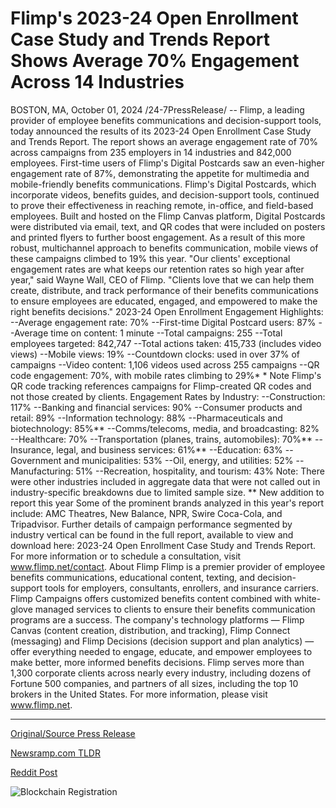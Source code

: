 # Flimp's 2023-24 Open Enrollment Case Study and Trends Report Shows Average 70% Engagement Across 14 Industries

BOSTON, MA, October 01, 2024 /24-7PressRelease/ -- Flimp, a leading provider of employee benefits communications and decision-support tools, today announced the results of its 2023-24 Open Enrollment Case Study and Trends Report. The report shows an average engagement rate of 70% across campaigns from 235 employers in 14 industries and 842,000 employees. First-time users of Flimp's Digital Postcards saw an even-higher engagement rate of 87%, demonstrating the appetite for multimedia and mobile-friendly benefits communications.  Flimp's Digital Postcards, which incorporate videos, benefits guides, and decision-support tools, continued to prove their effectiveness in reaching remote, in-office, and field-based employees. Built and hosted on the Flimp Canvas platform, Digital Postcards were distributed via email, text, and QR codes that were included on posters and printed flyers to further boost engagement. As a result of this more robust, multichannel approach to benefits communication, mobile views of these campaigns climbed to 19% this year.  "Our clients' exceptional engagement rates are what keeps our retention rates so high year after year," said Wayne Wall, CEO of Flimp. "Clients love that we can help them create, distribute, and track performance of their benefits communications to ensure employees are educated, engaged, and empowered to make the right benefits decisions."   2023-24 Open Enrollment Engagement Highlights: --Average engagement rate: 70% --First-time Digital Postcard users: 87% --Average time on content: 1 minute --Total campaigns: 255 --Total employees targeted: 842,747 --Total actions taken: 415,733 (includes video views) --Mobile views: 19% --Countdown clocks: used in over 37% of campaigns --Video content: 1,106 videos used across 255 campaigns --QR code engagement: 70%, with mobile rates climbing to 29%*  * Note Flimp's QR code tracking references campaigns for Flimp-created QR codes and not those created by clients.  Engagement Rates by Industry: --Construction: 117% --Banking and financial services: 90% --Consumer products and retail: 89% --Information technology: 88% --Pharmaceuticals and biotechnology: 85%**  --Comms/telecoms, media, and broadcasting: 82% --Healthcare: 70% --Transportation (planes, trains, automobiles): 70%**  --Insurance, legal, and business services: 61%** --Education: 63% --Government and municipalities: 53% --Oil, energy, and utilities: 52% --Manufacturing: 51% --Recreation, hospitality, and tourism: 43%  Note: There were other industries included in aggregate data that were not called out in industry-specific breakdowns due to limited sample size.  ** New addition to report this year  Some of the prominent brands analyzed in this year's report include: AMC Theatres, New Balance, NPR, Swire Coca-Cola, and Tripadvisor. Further details of campaign performance segmented by industry vertical can be found in the full report, available to view and download here: 2023-24 Open Enrollment Case Study and Trends Report.   For more information or to schedule a consultation, visit www.flimp.net/contact.  About Flimp Flimp is a premier provider of employee benefits communications, educational content, texting, and decision-support tools for employers, consultants, enrollers, and insurance carriers. Flimp Campaigns offers customized benefits content combined with white-glove managed services to clients to ensure their benefits communication programs are a success. The company's technology platforms — Flimp Canvas (content creation, distribution, and tracking), Flimp Connect (messaging) and Flimp Decisions (decision support and plan analytics) — offer everything needed to engage, educate, and empower employees to make better, more informed benefits decisions. Flimp serves more than 1,300 corporate clients across nearly every industry, including dozens of Fortune 500 companies, and partners of all sizes, including the top 10 brokers in the United States. For more information, please visit www.flimp.net. 

---

[Original/Source Press Release](https://www.24-7pressrelease.com/press-release/514827/flimps-2023-24-open-enrollment-case-study-and-trends-report-shows-average-70-engagement-across-14-industries)
                    

[Newsramp.com TLDR](https://newsramp.com/curated-news/flimp-announces-70-average-engagement-rate-in-open-enrollment-campaigns/6372e9e34983a742966f5835282a0021) 

 



[Reddit Post](https://www.reddit.com/r/HRnews/comments/1fti7qj/flimp_announces_70_average_engagement_rate_in/) 



![Blockchain Registration](https://cdn.newsramp.app/24-7PressRelease/qrcode/2410/1/pine1wA3.webp)